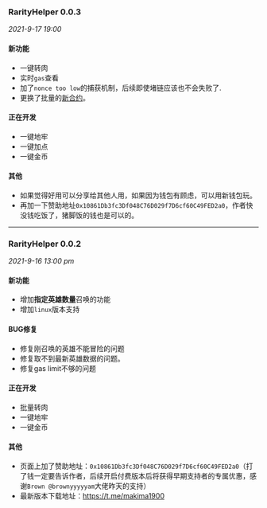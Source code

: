 ### RarityHelper 0.0.3
*2021-9-17 19:00*

#### 新功能

* 一键转肉
* 实时`gas`查看
* 加了`nonce too low`的捕获机制，后续即使堵链应该也不会失败了.
* 更换了批量的[新合约](https://ftmscan.com/address/0x8ed67b133d080c98620bf05a34a47fd81ec14367#code)。
#### 正在开发
* 一键地牢
* 一键加点
* 一键金币
#### 其他
* 如果觉得好用可以分享给其他人用，如果因为钱包有顾虑，可以用新钱包玩。
* 再加一下赞助地址`0x10861Db3fc3Df048C76D029f7D6cf60C49FED2a0`，作者快没钱吃饭了，猪脚饭的钱也是可以的。

---

### RarityHelper 0.0.2 
*2021-9-16 13:00 pm*

#### 新功能

* 增加**指定英雄数量**召唤的功能
* 增加`linux`版本支持

#### BUG修复

* 修复刚召唤的英雄不能冒险的问题
* 修复取不到最新英雄数据的问题。
* 修复gas limit不够的问题

#### 正在开发

* 批量转肉
* 一键地牢
* 一键金币

#### 其他

* 页面上加了赞助地址：`0x10861Db3fc3Df048C76D029f7D6cf60C49FED2a0`（打了钱一定要告诉作者，后续开启付费版本后将获得早期支持者的专属优惠，感谢`Brown @brownyyyyyam`大佬昨天的支持）
* 最新版本下载地址：https://t.me/makima1900


